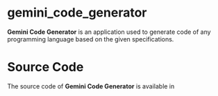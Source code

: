 # gemini_code_generator

**Gemini Code Generator** is an application used to generate code of any programming language based on the given
specifications.

# Source Code

The source code of **Gemini Code Generator** is available in

